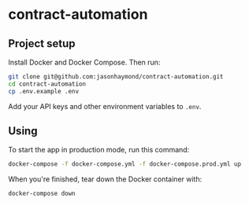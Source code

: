 # contract-automation

## Project setup

Install Docker and Docker Compose. Then run:

```sh
git clone git@github.com:jasonhaymond/contract-automation.git
cd contract-automation
cp .env.example .env
```

Add your API keys and other environment variables to `.env`.

## Using

To start the app in production mode, run this command:

```bash
docker-compose -f docker-compose.yml -f docker-compose.prod.yml up
```

When you're finished, tear down the Docker container with:

```bash
docker-compose down
```
